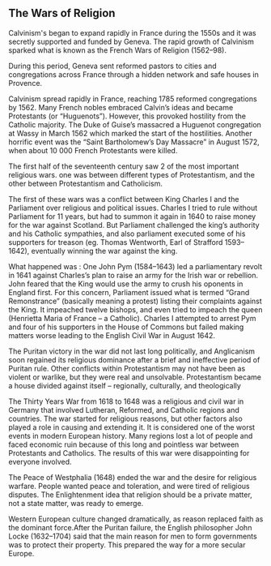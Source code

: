 ## The Wars of Religion

Calvinism's began to expand rapidly in France during the 1550s and it was secretly supported and funded by Geneva.
The rapid growth of Calvinism sparked what is known as the French Wars of Religion (1562–98).

During this period, Geneva sent reformed pastors to cities and congregations across France through a hidden network and safe houses in Provence.

Calvinism spread rapidly in France, reaching 1785 reformed congregations by 1562. Many French nobles embraced Calvin’s ideas and became Protestants (or “Huguenots”). However, this provoked hostility from the Catholic majority.
The Duke of Guise’s massacred a Huguenot congregation at Wassy in March 1562 which marked the start of the hostilities.
Another horrific event was the “Saint Bartholomew’s Day Massacre” in August 1572, when about 10 000 French Protestants were killed.

The first half of the seventeenth century saw 2 of the most important religious wars.
one was between different types of Protestantism, and the other between Protestantism and Catholicism.

The first of these wars was a conflict between King Charles I and the Parliament over religious and political issues. Charles I tried to rule without Parliament for 11 years, but had to summon it again in 1640 to raise money for the war against Scotland. But Parliament challenged the king’s authority and his Catholic sympathies, and also parliament executed some of his supporters for treason (eg. Thomas Wentworth, Earl of Strafford 1593–1642), eventually winning the war against the king.

What happened was : One John Pym (1584–1643) led a parliamentary revolt in 1641 against Charles’s plan to raise an army for the Irish war or rebellion. John feared that the King would use the army to crush his oponents in England first. For this concern, Parliament issued what is termed “Grand Remonstrance” (basically meaning a protest) listing their complaints against the King. It impeached twelve bishops, and even tried to impeach the queen (Henrietta Maria of France – a Catholic). Charles I attempted to arrest Pym and four of his supporters in the House of Commons but failed making matters worse leading to the English Civil War in August 1642.

The Puritan victory in the war did not last long politically, and Anglicanism soon regained its religious dominance after a brief and ineffective period of Puritan rule. Other conflicts within Protestantism may not have been as violent or warlike, but they were real and unsolvable.
Protestantism became a house divided against itself – regionally, culturally, and theologically

The Thirty Years War from 1618 to 1648 was a religious and civil war in Germany that involved Lutheran, Reformed, and Catholic regions and countries. The war started for religious reasons, but other factors also played a role in causing and extending it. It is considered one of the worst events in modern European history. Many regions lost a lot of people and faced economic ruin because of this long and pointless war between Protestants and Catholics. The results of this war were disappointing for everyone involved.

The Peace of Westphalia (1648) ended the war and the desire for religious warfare. People wanted peace and toleration, and were tired of religious disputes. The Enlightenment idea that religion should be a private matter, not a state matter, was ready to emerge.

Western European culture changed dramatically, as reason replaced faith as the dominant force.After the Puritan failure, the English philosopher John Locke (1632–1704) said that the main reason for men to form governments was to protect their property. This prepared the way for a more secular Europe.
